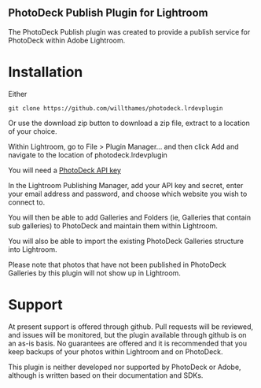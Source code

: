 PhotoDeck Publish Plugin for Lightroom
--------------------------------------

The PhotoDeck Publish plugin was created to provide a publish service
for PhotoDeck within Adobe Lightroom.

Installation
============

Either

```
git clone https://github.com/willthames/photodeck.lrdevplugin
```

Or use the download zip button to download a zip file, extract to a location of
your choice.

Within Lightroom, go to File > Plugin Manager... and then click Add and navigate
to the location of photodeck.lrdevplugin

You will need a [PhotoDeck API key](https://my.photodeck.com/developer/applications/new)

In the Lightroom Publishing Manager, add your API key and secret, enter your email address
and password, and choose which website you wish to connect to.

You will then be able to add Galleries and Folders (ie, Galleries that contain sub
galleries) to PhotoDeck and maintain them within Lightroom.

You will also be able to import the existing PhotoDeck Galleries structure into Lightroom.

Please note that photos that have not been published in PhotoDeck Galleries
by this plugin will not show up in Lightroom.


Support
=======

At present support is offered through github. Pull requests will be reviewed, and
issues will be monitored, but the plugin available through github is on an as-is
basis. No guarantees are offered and it is recommended that you keep backups of
your photos within Lightroom and on PhotoDeck.

This plugin is neither developed nor supported by PhotoDeck or Adobe, although is
written based on their documentation and SDKs.
